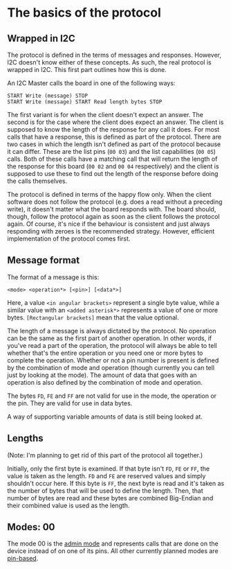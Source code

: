 
The basics of the protocol
==========================

Wrapped in I2C
--------------

The protocol is defined in the terms of messages and responses. However, I2C doesn't
know either of these concepts. As such, the real protocol is wrapped in I2C. This
first part outlines how this is done.

An I2C Master calls the board in one of the following ways:

    START Write (message) STOP
    START Write (message) START Read length bytes STOP

The first variant is for when the client doesn't expect an answer. The second is for
the case where the client does expect an answer. The client is supposed to know the
length of the response for any call it does. For most calls that have a response,
this is defined as part of the protocol. There are two cases in which the length isn't
defined as part of the protocol because it can differ. These are the list pins
(`00 03`) and the list capabilities (`00 05`) calls. Both of these calls have a matching
call that will return the length of the response for this board (`00 02` and `00 04`
respectively) and the client is supposed to use these to find out the length of the
response before doing the calls themselves.

The protocol is defined in terms of the happy flow only. When the client software does
not follow the protocol (e.g. does a read without a preceding write), it doesn't 
matter what the board responds with. The board should, though, follow the protocol
again as soon as the client follows the protocol again. Of course, it's nice if the
behaviour is consistent and just always responding with zeroes is the recommended
strategy. However, efficient implementation of the protocol comes first.

Message format
--------------

The format of a message is this:

    <mode> <operation*> [<pin>] [<data*>]

Here, a value `<in angular brackets>` represent a single byte value, while a similar
value with an `<added asterisk*>` represents a value of one or more bytes. 
`[Rectangular brackets]` mean that the value optional.

The length of a message is always dictated by the protocol. No operation can be the
same as the first part of another operation. In other words, if you've read a part
of the operation, the protocol will always be able to tell whether that's the entire
operation or you need one or more bytes to complete the operation. Whether or not 
a pin number is present is defined by the combination of mode and operation
(though currently you can tell just by looking at the mode). The amount of data
that goes with an operation is also defined by the combination of mode and operation.

The bytes `FD`, `FE` and `FF` are not valid for use in the mode, the operation or the pin.
They are valid for use in data bytes.

A way of supporting variable amounts of data is still being looked at.

Lengths
-------

(Note: I'm planning to get rid of this part of the protocol all together.)

Initially, only the first byte is examined. If that byte isn't `FD`, `FE` or `FF`, the value is
taken as the length. `FD` and `FE` are reserved values and simply shouldn't occur here. If this
byte is `FF`, the next byte is read and it's taken as the number of bytes that will be used to
define the length. Then, that number of bytes are read and these bytes are combined Big-Endian
and their combined value is used as the length.


Modes: 00
---------

The mode 00 is the [admin mode](admin-operations.md) and represents calls that are done 
on the device instead of on one of its pins. All other currently planned modes are
[pin-based](pin-operations.md).